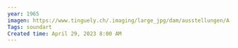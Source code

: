 ```yaml
---
year: 1965
imagen: https://www.tinguely.ch/.imaging/large_jpg/dam/ausstellungen/A-bruit-secret/web/15_mt_hoersinn_raschenberg_20-508674_email-jpg.jpg
Tags: soundart
Created time: April 29, 2023 8:00 AM
---
```

